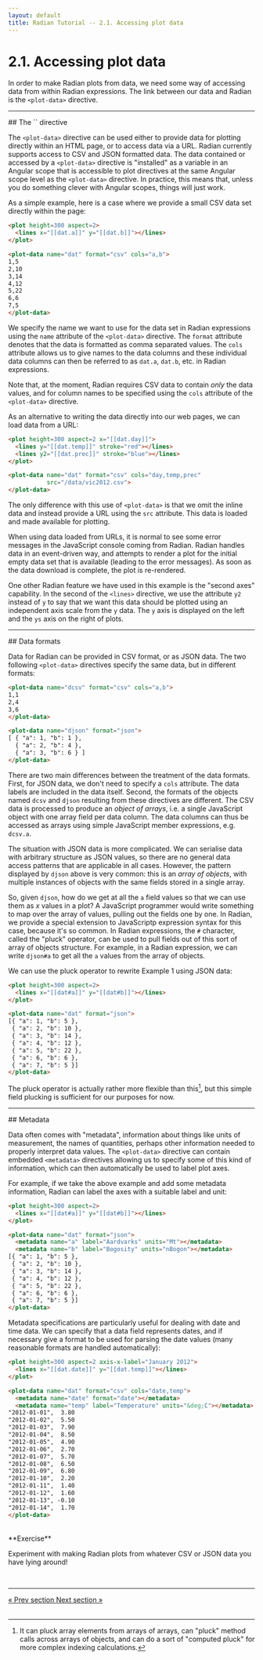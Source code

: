 ```yaml
---
layout: default
title: Radian Tutorial -- 2.1. Accessing plot data
---
```


# 2.1. Accessing plot data

In order to make Radian plots from data, we need some way of accessing
data from within Radian expressions.  The link between our data and
Radian is the `<plot-data>` directive.

<hr>
## The `<plot-data>` directive

The `<plot-data>` directive can be used either to provide data for
plotting directly within an HTML page, or to access data via a URL.
Radian currently supports access to CSV and JSON formatted data.  The
data contained or accessed by a `<plot-data>` directive is "installed"
as a variable in an Angular scope that is accessible to plot
directives at the same Angular scope level as the `<plot-data>`
directive.  In practice, this means that, unless you do something
clever with Angular scopes, things will just work.

As a simple example, here is a case where we provide a small CSV data
set directly within the page:

<plot-example key=1 title="Example 1"></plot-example>

``` html
<plot height=300 aspect=2>
  <lines x="[[dat.a]]" y="[[dat.b]]"></lines>
</plot>

<plot-data name="dat" format="csv" cols="a,b">
1,5
2,10
3,14
4,12
5,22
6,6
7,5
</plot-data>
```

<plot ng-class="plotVisible[1]" height=300 aspect=2>
  <lines x="[[d1.a]]" y="[[d1.b]]"></lines>
</plot>

<plot-data name="d1" format="csv" cols="a,b" src="/data/tutorial-2/d1.csv">
</plot-data>


We specify the name we want to use for the data set in Radian
expressions using the `name` attribute of the `<plot-data>` directive.
The `format` attribute denotes that the data is formatted as comma
separated values.  The `cols` attribute allows us to give names to the
data columns and these individual data columns can then be referred to
as `dat.a`, `dat.b`, etc. in Radian expressions.

Note that, at the moment, Radian requires CSV data to contain *only*
the data values, and for column names to be specified using the `cols`
attribute of the `<plot-data>` directive.

As an alternative to writing the data directly into our web pages, we
can load data from a URL:

<plot-example key=2 title="Example 2"></plot-example>

``` html
<plot height=300 aspect=2 x="[[dat.day]]">
  <lines y="[[dat.temp]]" stroke="red"></lines>
  <lines y2="[[dat.prec]]" stroke="blue"></lines>
</plot>

<plot-data name="dat" format="csv" cols="day,temp,prec"
           src="/data/vic2012.csv">
</plot-data>
```

<plot ng-class="plotVisible[2]" ng-class="plotVisible[]" height=300 aspect=2 x="[[d2.day]]">
  <lines y="[[d2.temp]]" stroke="red"></lines>
  <lines y2="[[d2.prec]]" stroke="blue"></lines>
</plot>

<plot-data name="d2" format="csv" cols="day,temp,prec"
           src="/data/vic2012.csv">
</plot-data>


The only difference with this use of `<plot-data>` is that we omit the
inline data and instead provide a URL using the `src` attribute.  This
data is loaded and made available for plotting.

When using data loaded from URLs, it is normal to see some error
messages in the JavaScript console coming from Radian.  Radian handles
data in an event-driven way, and attempts to render a plot for the
initial empty data set that is available (leading to the error
messages).  As soon as the data download is complete, the plot is
re-rendered.

One other Radian feature we have used in this example is the "second
axes" capability.  In the second of the `<lines>` directive, we use
the attribute `y2` instead of `y` to say that we want this data should
be plotted using an independent axis scale from the `y` data.  The `y`
axis is displayed on the left and the `ys` axis on the right of plots.

<hr>
## Data formats

Data for Radian can be provided in CSV format, or as JSON data.  The
two following `<plot-data>` directives specify the same data, but in
different formats:

<plot-example title="CSV data"></plot-example>

``` html
<plot-data name="dcsv" format="csv" cols="a,b">
1,1
2,4
3,6
</plot-data>
```

<plot-example title="JSON data"></plot-example>

``` html
<plot-data name="djson" format="json">
[ { "a": 1, "b": 1 },
  { "a": 2, "b": 4 },
  { "a": 3, "b": 6 } ]
</plot-data>
```

There are two main differences between the treatment of the data
formats.  First, for JSON data, we don't need to specify a `cols`
attribute.  The data labels are included in the data itself.  Second,
the formats of the objects named `dcsv` and `djson` resulting from
these directives are different.  The CSV data is processed to produce
an *object of arrays*, i.e. a single JavaScript object with one array
field per data column.  The data columns can thus be accessed as
arrays using simple JavaScript member expressions, e.g. `dcsv.a`.

The situation with JSON data is more complicated.  We can serialise
data with arbitrary structure as JSON values, so there are no general
data access patterns that are applicable in all cases.  However, the
pattern displayed by `djson` above is very common: this is an *array
of objects*, with multiple instances of objects with the same fields
stored in a single array.

So, given `djson`, how do we get at all the `a` field values so that
we can use them as *x* values in a plot?  A JavaScript programmer
would write something to map over the array of values, pulling out the
fields one by one.  In Radian, we provide a special extension to
JavaScriptp expression syntax for this case, because it's so common.
In Radian expressions, the `#` character, called the "pluck" operator,
can be used to pull fields out of this sort of array of objects
structure.  For example, in a Radian expression, we can write
`djson#a` to get all the `a` values from the array of objects.

We can use the pluck operator to rewrite Example 1 using JSON data:

<plot-example key=3 title="Example 3"></plot-example>

``` html
<plot height=300 aspect=2>
  <lines x="[[dat#a]]" y="[[dat#b]]"></lines>
</plot>

<plot-data name="dat" format="json">
[{ "a": 1, "b": 5 },
 { "a": 2, "b": 10 },
 { "a": 3, "b": 14 },
 { "a": 4, "b": 12 },
 { "a": 5, "b": 22 },
 { "a": 6, "b": 6 },
 { "a": 7, "b": 5 }]
</plot-data>
```

<plot ng-class="plotVisible[3]" height=300 aspect=2>
  <lines x="[[d3#a]]" y="[[d3#b]]"></lines>
</plot>

<plot-data name="d3" format="json" src="/data/tutorial-2/d3.json">
</plot-data>


The pluck operator is actually rather more flexible than this[^1], but
this simple field plucking is sufficient for our purposes for now.

<hr>
## Metadata

Data often comes with "metadata", information about things like units
of measurement, the names of quantities, perhaps other information
needed to properly interpret data values.  The `<plot-data>` directive
can contain embedded `<metadata>` directives allowing us to specify
some of this kind of information, which can then automatically be used
to label plot axes.

For example, if we take the above example and add some metadata
information, Radian can label the axes with a suitable label and unit:

<plot-example key=4 title="Example 4"></plot-example>

``` html
<plot height=300 aspect=2>
  <lines x="[[dat#a]]" y="[[dat#b]]"></lines>
</plot>

<plot-data name="dat" format="json">
  <metadata name="a" label="Aardvarks" units="Mt"></metadata>
  <metadata name="b" label="Bogosity" units="nBogon"></metadata>
[{ "a": 1, "b": 5 },
 { "a": 2, "b": 10 },
 { "a": 3, "b": 14 },
 { "a": 4, "b": 12 },
 { "a": 5, "b": 22 },
 { "a": 6, "b": 6 },
 { "a": 7, "b": 5 }]
</plot-data>
```

<plot ng-class="plotVisible[4]" height=300 aspect=2>
  <lines x="[[d4#a]]" y="[[d4#b]]"></lines>
</plot>

<plot-data name="d4" format="json" src="/data/tutorial-2/d4.json">
  <metadata name="a" label="Aardvarks" units="Mt"></metadata>
  <metadata name="b" label="Bogosity" units="nBogon"></metadata>
</plot-data>


Metadata specifications are particularly useful for dealing with date
and time data.  We can specify that a data field represents dates, and
if necessary give a format to be used for parsing the date values
(many reasonable formats are handled automatically):

<plot-example key=5 title="Example 5"></plot-example>

``` html
<plot height=300 aspect=2 axis-x-label="January 2012">
  <lines x="[[dat.date]]" y="[[dat.temp]]"></lines>
</plot>

<plot-data name="dat" format="csv" cols="date,temp">
  <metadata name="date" format="date"></metadata>
  <metadata name="temp" label="Temperature" units="&deg;C"></metadata>
"2012-01-01",  3.80
"2012-01-02",  5.50
"2012-01-03",  7.90
"2012-01-04",  8.50
"2012-01-05",  4.90
"2012-01-06",  2.70
"2012-01-07",  5.70
"2012-01-08",  6.50
"2012-01-09",  6.80
"2012-01-10",  2.20
"2012-01-11",  1.40
"2012-01-12",  1.60
"2012-01-13", -0.10
"2012-01-14",  1.70
</plot-data>
```

<plot ng-class="plotVisible[5]" height=300 aspect=2 axis-x-label="January 2012">
  <lines x="[[d5.date]]" y="[[d5.temp]]"></lines>
</plot>

<plot-data name="d5" format="csv" cols="date,temp" src="/data/tutorial-2/d5.csv">
  <metadata name="date" format="date"></metadata>
  <metadata name="temp" label="Temperature" units="&deg;C"></metadata>
</plot-data>


<br>
<div class="exercise">
**Exercise**

Experiment with making Radian plots from whatever CSV or JSON data you
have lying around!

</div>

<br>
<hr>
<a class="btn pull-left" href="index.html">
   &laquo; Prev section
</a>
<a class="btn pull-right" href="2-2-scatter-plots.html">
  Next section &raquo;
</a>
<br>
<br>

[^1]: It can pluck array elements from arrays of arrays, can "pluck"
      method calls across arrays of objects, and can do a sort of
      "computed pluck" for more complex indexing calculations.
